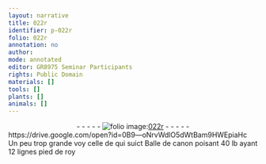 ```yaml
---
layout: narrative
title: 022r
identifier: p-022r
folio: 022r
annotation: no
author:
mode: annotated
editor: GR8975 Seminar Participants
rights: Public Domain
materials: []
tools: []
plants: []
animals: []
---
```


<div class="folio" align="center">- - - - - <a href="http://gallica.bnf.fr/ark:/12148/btv1b10500001g/f49.image" target="_blank"><img src="https://cu-mkp.github.io/2017-workshop-edition/assets/photo-icon.png" alt="folio image: " style="display:inline-block; margin-bottom:-3px;"/>022r</a> - - - - - </div>  
    https://drive.google.com/open?id=0B9—oNrvWdlO5dWtBam9HWEpiaHc Un peu trop grande voy celle de qui suict  Balle de canon poisant 40 <span class="ms">lb</span> ayant 12 <span class="ms">lignes pied de roy</span>   

